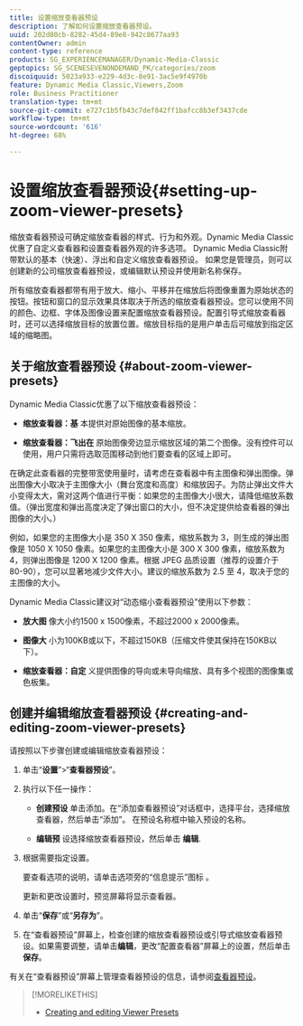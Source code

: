 ```yaml
---
title: 设置缩放查看器预设
description: 了解如何设置缩放查看器预设。
uuid: 202d80cb-8282-45d4-89e8-942c8677aa93
contentOwner: admin
content-type: reference
products: SG_EXPERIENCEMANAGER/Dynamic-Media-Classic
geptopics: SG_SCENESEVENONDEMAND_PK/categories/zoom
discoiquuid: 5023a933-e229-4d3c-8e91-3ac5e9f4970b
feature: Dynamic Media Classic,Viewers,Zoom
role: Business Practitioner
translation-type: tm+mt
source-git-commit: e727c1b5fb43c7def842ff1bafcc8b3ef3437cde
workflow-type: tm+mt
source-wordcount: '616'
ht-degree: 68%

---
```



# 设置缩放查看器预设{#setting-up-zoom-viewer-presets}

缩放查看器预设可确定缩放查看器的样式、行为和外观。Dynamic Media Classic优惠了自定义查看器和设置查看器外观的许多选项。 Dynamic Media Classic附带默认的基本（快速）、浮出和自定义缩放查看器预设。 如果您是管理员，则可以创建新的公司缩放查看器预设，或编辑默认预设并使用新名称保存。

所有缩放查看器都带有用于放大、缩小、平移并在缩放后将图像重置为原始状态的按钮。按钮和窗口的显示效果具体取决于所选的缩放查看器预设。您可以使用不同的颜色、边框、字体及图像设置来配置缩放查看器预设。配置引导式缩放查看器时，还可以选择缩放目标的放置位置。缩放目标指的是用户单击后可缩放到指定区域的缩略图。

## 关于缩放查看器预设 {#about-zoom-viewer-presets}

Dynamic Media Classic优惠了以下缩放查看器预设：

* **缩放查看器：基**
本提供对原始图像的基本缩放。

* **缩放查看器：飞出在**
原始图像旁边显示缩放区域的第二个图像。没有控件可以使用，用户只需将选取范围移动到他们要查看的区域上即可。

在确定此查看器的完整带宽使用量时，请考虑在查看器中有主图像和弹出图像。弹出图像大小取决于主图像大小（舞台宽度和高度）和缩放因子。为防止弹出文件大小变得太大，需对这两个值进行平衡：如果您的主图像大小很大，请降低缩放系数值。（弹出宽度和弹出高度决定了弹出窗口的大小，但不决定提供给查看器的弹出图像的大小。）

例如，如果您的主图像大小是 350 X 350 像素，缩放系数为 3，则生成的弹出图像是 1050 X 1050 像素。如果您的主图像大小是 300 X 300 像素，缩放系数为 4，则弹出图像是 1200 X 1200 像素。根据 JPEG 品质设置（推荐的设置介于 80-90），您可以显著地减少文件大小。建议的缩放系数为 2.5 至 4，取决于您的主图像的大小。

Dynamic Media Classic建议对“动态缩小查看器预设”使用以下参数：

* **放大图**
像大小约1500 x 1500像素，不超过2000 x 2000像素。

* **图像大**
小为100KB或以下，不超过150KB（压缩文件使其保持在150KB以下）。

* **缩放查看器：自定**
义提供图像的导向或未导向缩放、具有多个视图的图像集或色板集。

## 创建并编辑缩放查看器预设 {#creating-and-editing-zoom-viewer-presets}

请按照以下步骤创建或编辑缩放查看器预设：

1. 单击“**设置**”>“**查看器预设**”。
1. 执行以下任一操作：

   * **创建预设**
单击添加。在“添加查看器预设”对话框中，选择平台，选择缩放查看器，然后单击“添加”。 在预设名称框中输入预设的名称。

   * **编辑预**
设选择缩放查看器预设，然后单击 
**编辑**.

1. 根据需要指定设置。

   要查看选项的说明，请单击选项旁的“信息提示”图标 。

   更新和更改设置时，预览屏幕将显示查看器。

1. 单击“**保存**”或“**另存为**”。
1. 在“查看器预设”屏幕上，检查创建的缩放查看器预设或引导式缩放查看器预设。如果需要调整，请单击&#x200B;**编辑**，更改“配置查看器”屏幕上的设置，然后单击&#x200B;**保存**。

有关在“查看器预设”屏幕上管理查看器预设的信息，请参阅[查看器预设](application-setup.md#viewer_presets)。

>[!MORELIKETHIS]
>
>* [Creating and editing Viewer Presets](application-setup.md#adding_and_editing_viewer_presets)

